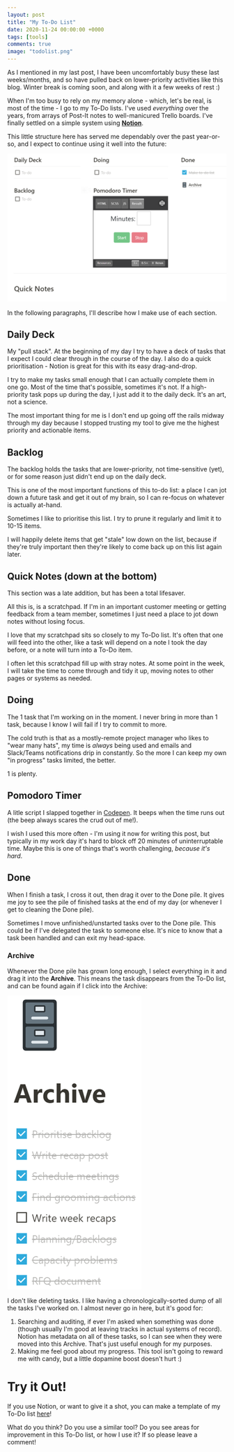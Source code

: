 ```yaml
---
layout: post
title: "My To-Do List"
date: 2020-11-24 00:00:00 +0000
tags: [tools]
comments: true
image: "todolist.png"
---
```


As I mentioned in my last post, I have been uncomfortably busy these last weeks/months, and so have pulled back on lower-priority activities like this blog. Winter break is coming soon, and along with it a few weeks of rest :)

When I'm too busy to rely on my memory alone - which, let's be real, is most of the time - I go to my To-Do lists. I've used *everything* over the years, from arrays of Post-It notes to well-manicured Trello boards. I've finally settled on a simple system using [**Notion**](https://www.notion.so/product).

This little structure here has served me dependably over the past year-or-so, and I expect to continue using it well into the future:

![To-do list screenshot](/static/img/posts/todolist.png)

In the following paragraphs, I'll describe how I make use of each section.

## Daily Deck

My "pull stack". At the beginning of my day I try to have a deck of tasks that I expect I could clear through in the course of the day. I also do a quick prioritisation - Notion is great for this with its easy drag-and-drop. 

I try to make my tasks small enough that I can actually complete them in one go. Most of the time that's possible, sometimes it's not. If a high-priority task pops up during the day, I just add it to the daily deck. It's an art, not a science.

The most important thing for me is I don't end up going off the rails midway through my day because I stopped trusting my tool to give me the highest priority and actionable items. 

## Backlog

The backlog holds the tasks that are lower-priority, not time-sensitive (yet), or for some reason just didn't end up on the daily deck.

This is one of the most important functions of this to-do list: a place I can jot down a future task and get it out of my brain, so I can re-focus on whatever is actually at-hand.

Sometimes I like to prioritise this list. I try to prune it regularly and limit it to 10-15 items. 

I will happily delete items that get "stale" low down on the list, because if they're truly important then they're likely to come back up on this list again later.

## Quick Notes (down at the bottom)

This section was a late addition, but has been a total lifesaver.

All this is, is a scratchpad. If I'm in an important customer meeting or getting feedback from a team member, sometimes I just need a place to jot down notes without losing focus.

I love that my scratchpad sits so closely to my To-Do list. It's often that one will feed into the other, like a task will depend on a note I took the day before, or a note will turn into a To-Do item.

I often let this scratchpad fill up with stray notes. At some point in the week, I will take the time to come through and tidy it up, moving notes to other pages or systems as needed.

## Doing

The 1 task that I'm working on in the moment.
I never bring in more than 1 task, because I know I will fail if I try to commit to more.

The cold truth is that as a mostly-remote project manager who likes to "wear many hats", my time is *always* being used and emails and Slack/Teams notifications drip in constantly. So the more I can keep my own "in progress" tasks limited, the better. 

1 is plenty.  

## Pomodoro Timer

A litle script I slapped together in [Codepen](https://codepen.io). It beeps when the time runs out (the beep always scares the crud out of me!).

I wish I used this more often - I'm using it now for writing this post, but typically in my work day it's hard to block off 20 minutes of uninterruptable time. Maybe this is one of things that's worth challenging, *because it's hard*.

## Done

When I finish a task, I cross it out, then drag it over to the Done pile. It gives me joy to see the pile of finished tasks at the end of my day (or whenever I get to cleaning the Done pile).

Sometimes I move unfinished/unstarted tasks over to the Done pile. This could be if I've delegated the task to someone else. It's nice to know that a task been handled and can exit my head-space.

### Archive

Whenever the Done pile has grown long enough, I select everything in it and drag it into the **Archive**. This means the task disappears from the To-Do list, and can be found again if I click into the Archive:

![To-do list archive](/static/img/posts/archive.png)

I don't like deleting tasks. I like having a chronologically-sorted dump of all the tasks I've worked on. I almost never go in here, but it's good for:

1. Searching and auditing, if ever I'm asked when something was done (though usually I'm good at leaving tracks in actual systems of record). Notion has metadata on all of these tasks, so I can see when they were moved into this Archive. That's just useful enough for my purposes.
2. Making me feel good about my progress. This tool isn't going to reward me with candy, but a little dopamine boost doesn't hurt :)

# Try it Out!

If you use Notion, or want to give it a shot, you can make a template of my To-Do list [here](https://www.notion.so/ToDo-d24efa01db8c4cfe93e9b16246a2741d)!

What do you think? Do you use a similar tool? Do you see areas for improvement in this To-Do list, or how I use it? If so please leave a comment!
